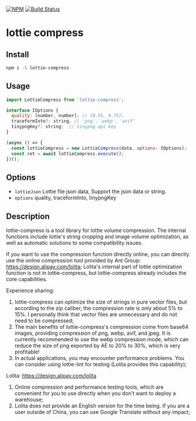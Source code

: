 [![NPM](https://nodei.co/npm/lottie-compress.png)](https://nodei.co/npm/lottie-compress/)
[![Build Status](https://travis-ci.org/fancy-lottie/lottie-compress.svg?branch=master)](https://app.travis-ci.com/github/weiesky)

# lottie compress

## Install

```bash
npm i -S lottie-compress
```

## Usage

```js
import LottieCompress from 'lottie-compress';

interface IOptions {
  quality: [number, number]; // [0.55, 0.75];
  traceformInto?: string, // 'png'，'webp'，'avif'
  tinypngKey?: string;  // tinypng api key
}

(async () => {
  const lottieCompress = new LottieCompress(data, options: IOptions);
  const ret = await lottieCompress.execute();
})();
```

## Options

- `lottieJson` Lottie file json data, Support the json data or string.
- `options` quality, traceformInto, tinypngKey


## Description

lottie-compress is a tool library for lottie volume compression. The internal functions include lottie's string cropping and image volume optimization, as well as automatic solutions to some compatibility issues.

If you want to use the compression function directly online, you can directly use the online compression tool provided by Ant Group: https://design.alipay.com/lolita;
Lolita's internal part of lottie optimization function is not in lottie-compress, but lottie-compress already includes the core capabilities.

Experience sharing:
1. lottie-compress can optimize the size of strings in pure vector files, but according to the zip caliber, the compression rate is only about 5% to 15%. I personally think that vector files are unnecessary and do not need to be compressed;
2. The main benefits of lottie-compress's compression come from base64 images, providing compression of png, webp, avif, and jpeg. It is currently recommended to use the webp compression mode, which can reduce the size of png exported by AE to 20% to 30%, which is very profitable!
3. In actual applications, you may encounter performance problems. You can consider using lottie-lint for testing (Lolita provides this capability);

Lolita: https://design.alipay.com/lolita
1. Online compression and performance testing tools, which are convenient for you to use directly when you don’t want to deploy a warehouse;
2. Lolita does not provide an English version for the time being. If you are a user outside of China, you can use Google Translate without any impact;


